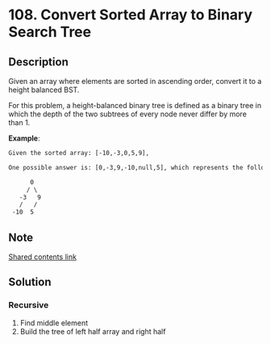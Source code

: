 # 108. Convert Sorted Array to Binary Search Tree

## Description

Given an array where elements are sorted in ascending order, convert it to a height balanced BST.

For this problem, a height-balanced binary tree is defined as a binary tree in which the depth of the two subtrees of every node never differ by more than 1.

**Example**:

```txt
Given the sorted array: [-10,-3,0,5,9],

One possible answer is: [0,-3,9,-10,null,5], which represents the following height balanced BST:

      0
     / \
   -3   9
   /   /
 -10  5
```

## Note

[Shared contents link](../ConvertSortedListToBinarySearchTree/Note109.md#Note)

## Solution

### Recursive

1. Find middle element
2. Build the tree of left half array and right half

